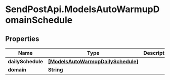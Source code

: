 # SendPostApi.ModelsAutoWarmupDomainSchedule

## Properties
Name | Type | Description | Notes
------------ | ------------- | ------------- | -------------
**dailySchedule** | [**[ModelsAutoWarmupDailySchedule]**](ModelsAutoWarmupDailySchedule.md) |  | [optional] 
**domain** | **String** |  | [optional] 
